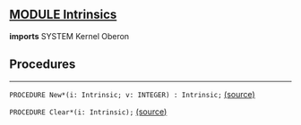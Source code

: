 
## [MODULE Intrinsics](https://github.com/io-core/Script/blob/main/Intrinsics.Mod)

**imports** SYSTEM Kernel Oberon
## Procedures
---

`PROCEDURE New*(i: Intrinsic; v: INTEGER) : Intrinsic;` [(source)](https://github.com/io-core/Script/blob/main/Intrinsics.Mod#L15)


`PROCEDURE Clear*(i: Intrinsic);` [(source)](https://github.com/io-core/Script/blob/main/Intrinsics.Mod#L26)

